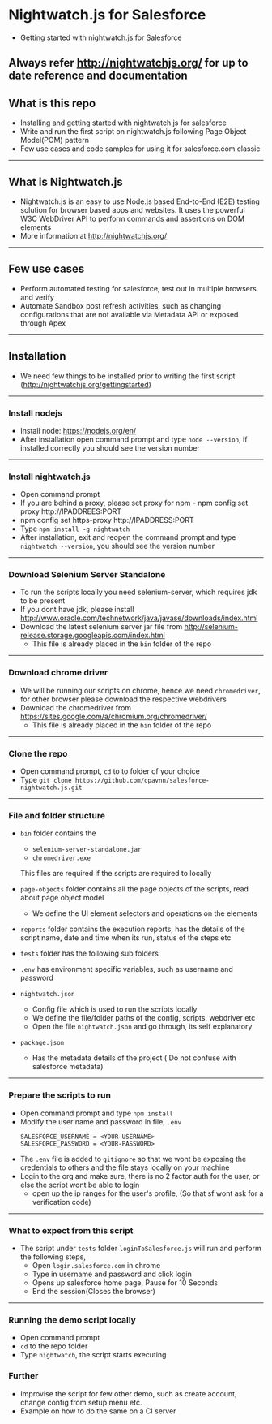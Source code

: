# Nightwatch.js for Salesforce
* Getting started with nightwatch.js for Salesforce


## Always refer <http://nightwatchjs.org/> for up to date reference and documentation


## What is this repo
* Installing and getting started with nightwatch.js for salesforce
* Write and run the first script on nightwatch.js following Page Object Model(POM) pattern 
* Few use cases and code samples for using it for salesforce.com classic

---

## What is Nightwatch.js
* Nightwatch.js is an easy to use Node.js based End-to-End (E2E) testing solution for browser based apps and websites. It uses the powerful W3C WebDriver API to perform commands and assertions on DOM elements
* More information at http://nightwatchjs.org/

---

## Few use cases
* Perform automated testing for salesforce, test out in multiple browsers and verify
* Automate Sandbox post refresh activities, such as changing configurations that are not available via Metadata API or exposed through Apex

---

## Installation

* We need few things to be installed prior to writing the first script (<http://nightwatchjs.org/gettingstarted>)

---

### Install nodejs
* Install node: <https://nodejs.org/en/>
* After installation open command prompt and type `node --version`, if installed correctly you should see the version number

---

### Install nightwatch.js

  - Open command prompt 
   - If you are behind a proxy, please set proxy for npm
    - npm config set proxy http://IPADDREES:PORT
   - npm config set https-proxy http://IPADDRESS:PORT
   - Type `npm install -g nightwatch` 
   - After installation, exit and reopen the command prompt and type `nightwatch --version`, you should see the version number

---

### Download Selenium Server Standalone
* To run the scripts locally you need selenium-server, which requires jdk to be present
* If you dont have jdk, please install <http://www.oracle.com/technetwork/java/javase/downloads/index.html>
* Download the latest selenium server jar file from <http://selenium-release.storage.googleapis.com/index.html>
    - This file is already placed in the `bin` folder of the repo

---

### Download chrome driver
* We will be running our scripts on chrome, hence we need `chromedriver`, for other browser please download the respective webdrivers
* Download the chromedriver from <https://sites.google.com/a/chromium.org/chromedriver/>   
   - This file is already placed in the `bin` folder of the repo

---

### Clone the repo
* Open command prompt, `cd` to to folder of your choice
* Type ``` git clone https://github.com/cpavnn/salesforce-nightwatch.js.git ```

---

### File and folder structure

* ` bin ` folder contains the 
    
    - ` selenium-server-standalone.jar `
    - ` chromedriver.exe `
    
    This files are required if the scripts are required to locally


* ` page-objects ` folder contains all the page objects of the scripts, read about page object model
   - We define the UI element selectors and operations on the elements

* ` reports ` folder contains the execution reports, has the details of the script name, date and time when its run, status of the steps etc


* ` tests ` folder has the following sub folders

* ` .env ` has environment specific variables, such as username and password   

* ` nightwatch.json ` 
   - Config file which is used to run the scripts locally
   - We define the file/folder paths of the config, scripts, webdriver etc
   - Open the file `nightwatch.json` and go through, its self explanatory

* ` package.json `
  - Has the metadata details of the project ( Do not confuse with salesforce metadata)

---

### Prepare the scripts to run
* Open command prompt and type `npm install`
* Modify the user name and password in file, `.env`
   ```
   SALESFORCE_USERNAME = <YOUR-USERNAME>
   SALESFORCE_PASSWORD = <YOUR-PASSWORD>
   ```
* The `.env` file is added to `gitignore` so that we wont be exposing the credentials to others and the file stays locally on your machine
* Login to the org and make sure, there is no 2 factor auth for the user, or else the script wont be able to login
   - open up the ip ranges for the user's profile, (So that sf wont ask for a verification code)

---

### What to expect from this script

* The script under `tests` folder `loginToSalesforce.js` will run and perform the following steps, 
   - Open `login.salesforce.com` in chrome 
   - Type in username and password and click login
   - Opens up salesforce home page, Pause for 10 Seconds
   - End the session(Closes the browser)

---

### Running the demo script locally

* Open command prompt
* `cd` to the repo folder
* Type `nightwatch`, the script starts executing

### Further
* Improvise the script for few other demo, such as create account, change config from setup menu etc.
* Example on how to do the same on a CI server